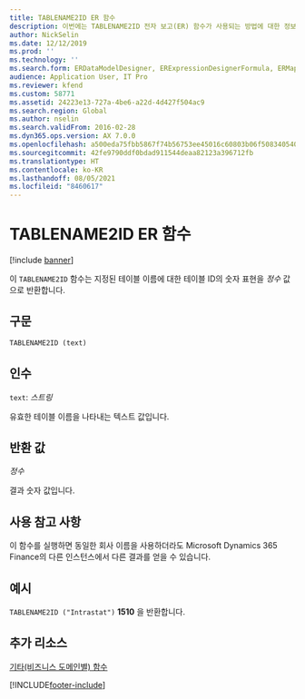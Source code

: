 ```yaml
---
title: TABLENAME2ID ER 함수
description: 이번에는 TABLENAME2ID 전자 보고(ER) 함수가 사용되는 방법에 대한 정보를 제공합니다.
author: NickSelin
ms.date: 12/12/2019
ms.prod: ''
ms.technology: ''
ms.search.form: ERDataModelDesigner, ERExpressionDesignerFormula, ERMappedFormatDesigner, ERModelMappingDesigner
audience: Application User, IT Pro
ms.reviewer: kfend
ms.custom: 58771
ms.assetid: 24223e13-727a-4be6-a22d-4d427f504ac9
ms.search.region: Global
ms.author: nselin
ms.search.validFrom: 2016-02-28
ms.dyn365.ops.version: AX 7.0.0
ms.openlocfilehash: a500eda75fbb5867f74b56753ee45016c60803b06f508340540764a6cd0399cc
ms.sourcegitcommit: 42fe9790ddf0bdad911544deaa82123a396712fb
ms.translationtype: HT
ms.contentlocale: ko-KR
ms.lasthandoff: 08/05/2021
ms.locfileid: "8460617"
---
```

# <a name="tablename2id-er-function"></a>TABLENAME2ID ER 함수

[!include [banner](../includes/banner.md)]

이 `TABLENAME2ID` 함수는 지정된 테이블 이름에 대한 테이블 ID의 숫자 표현을 *정수* 값으로 반환합니다.

## <a name="syntax"></a>구문

```vb
TABLENAME2ID (text)
```

## <a name="arguments"></a>인수

`text`: *스트링*

유효한 테이블 이름을 나타내는 텍스트 값입니다.

## <a name="return-values"></a>반환 값

*정수*

결과 숫자 값입니다.

## <a name="usage-notes"></a>사용 참고 사항

이 함수를 실행하면 동일한 회사 이름을 사용하더라도 Microsoft Dynamics 365 Finance의 다른 인스턴스에서 다른 결과를 얻을 수 있습니다.

## <a name="example"></a>예시

`TABLENAME2ID ("Intrastat")` **1510** 을 반환합니다.

## <a name="additional-resources"></a>추가 리소스

[기타(비즈니스 도메인별) 함수](er-functions-category-other.md)


[!INCLUDE[footer-include](../../../includes/footer-banner.md)]